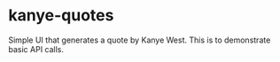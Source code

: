 # kanye-quotes
Simple UI that generates a quote by Kanye West. This is to demonstrate basic API calls. 
